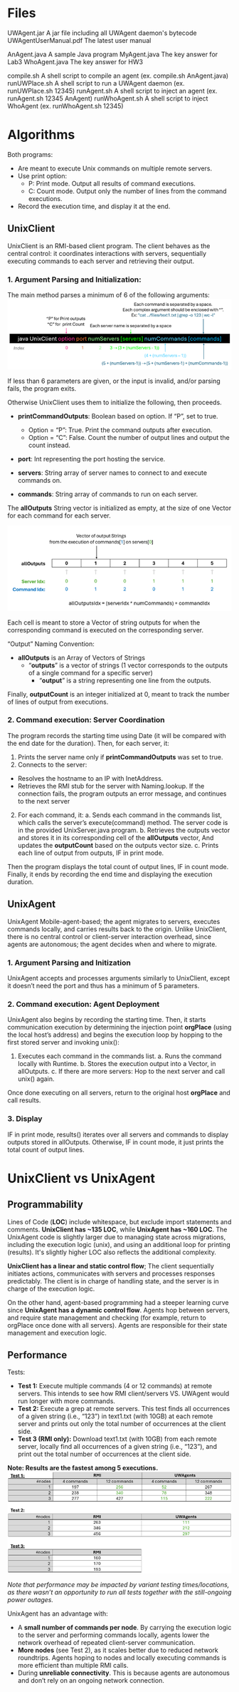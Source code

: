 # Files
UWAgent.jar             A jar file including all UWAgent daemon's bytecode
UWAgentUserManual.pdf   The latest user manual

AnAgent.java            A sample Java program
MyAgent.java            The key answer for Lab3
WhoAgent.java           The key answer for HW3

compile.sh              A shell script to compile an agent (ex. compile.sh AnAgent.java) 
runUWPlace.sh           A shell script to run a UWAgent daemon (ex. runUWPlace.sh 12345)
runAgent.sh             A shell script to inject an agent (ex. runAgent.sh 12345 AnAgent)
runWhoAgent.sh          A shell script to inject WhoAgent (ex. runWhoAgent.sh 12345)

# Algorithms
Both programs:
- Are meant to execute Unix commands on multiple remote servers.
- Use print option:
  - P: Print mode. Output all results of command executions.
  - C: Count mode. Output only the number of lines from the command executions.
- Record the execution time, and display it at the end. 

## UnixClient
UnixClient is an RMI-based client program. The client behaves as the central control: 
it coordinates interactions with servers, sequentially executing commands to each server and retrieving their output. 

### 1.	Argument Parsing and Initialization:
The main method parses a minimum of 6 of the following arguments:
![print option, port, numservers, (servers), numCommands, (commands)](docs/prog_arguments.png)

If less than 6 parameters are given, or the input is invalid, and/or parsing fails, the program exits.

Otherwise UnixClient uses them to initialize the following, then proceeds.
- **printCommandOutputs**: Boolean based on option. If “P”, set to true.
  - Option = “P”: True. Print the command outputs after execution.
  - Option = “C”: False. Count the number of output lines and output the count instead.

- **port**: Int representing the port hosting the service.
- **servers**: String array of server names to connect to and execute commands on.
- **commands**: String array of commands to run on each server. 

The **allOutputs** String vector is initialized as empty, at the size of one Vector for each command for each server.

![allOutputs String vector](docs/output_string_indexing.png)

Each cell is meant to store a Vector of string outputs for when the corresponding command is executed on the corresponding server.

“Output” Naming Convention: 
- **allOutputs** is an Array of Vectors of Strings
  - “**outputs**” is a vector of strings
    (1 vector corresponds to the outputs of a single command for a specific server)
      - “**output**” is a string representing one line from the outputs.

Finally, **outputCount** is an integer initialized at 0, meant to track the number of lines of output from executions.

### 2.	Command execution: Server Coordination
The program records the starting time using Date (it will be compared with the end date for the duration). 
Then, for each server, it:
1.	Prints the server name only if **printCommandOutputs** was set to true. 
2.	Connects to the server:
   - Resolves the hostname to an IP with InetAddress.
   - Retrieves the RMI stub for the server with Naming.lookup.
  If the connection fails, the program outputs an error message, and continues to the next server

2. 	For each command, it:
  a.	Sends each command in the commands list, which calls the server’s execute(command) method.
      The server code is in the provided UnixServer.java program.
  b.	Retrieves the outputs vector and stores it in its corresponding cell of the **allOutputs** vector, 
      And updates the **outputCount** based on the outputs vector size.
  c.	Prints each line of output from outputs, IF in print mode.

Then the program displays the total count of output lines, IF in count mode.
Finally, it ends by recording the end time and displaying the execution duration. 

## UnixAgent
UnixAgent Mobile-agent-based; the agent migrates to servers, executes commands locally, and 
carries results back to the origin. Unlike UnixClient, there is no central control or client-server interaction overhead, 
since agents are autonomous; the agent decides when and where to migrate.

### 1. Argument Parsing and Initization
UnixAgent accepts and processes arguments similarly to UnixClient, except 
it doesn’t need the port and thus has a minimum of 5 parameters. 

### 2. Command execution: Agent Deployment
UnixAgent also begins by recording the starting time. 
Then, it starts communication execution by determining the injection point **orgPlace** (using the local host’s address) 
and begins the execution loop by hopping to the first stored server and invoking unix():
1.	Executes each command in the commands list.
  a.	Runs the command locally with Runtime.
  b.	Stores the execution output into a Vector<String>, in allOutputs.
  c.	If there are more servers: Hop to the next server and call unix() again.

Once done executing on all servers, return to the original host **orgPlace** and call results.

### 3. Display
IF in print mode, results() iterates over all servers and commands to display outputs stored in allOutputs. 
Otherwise, IF in count mode, it just prints the total count of output lines. 


# UnixClient vs UnixAgent
## Programmability 
Lines of Code (**LOC**) include whitespace, but exclude import statements and comments.
**UnixClient has ~135 LOC**, while **UnixAgent has ~160 LOC**. 
The UnixAgent code is slightly larger due to managing state across migrations, 
including the execution logic (unix), and using an additional loop for printing (results). 
It's slightly higher LOC also reflects the additional complexity.

**UnixClient has a linear and static control flow**; The client sequentially initiates actions, 
communicates with servers and processes responses predictably. 
The client is in charge of handling state, and the server is in charge of the execution logic. 

On the other hand, agent-based programming had a steeper learning curve since 
**UnixAgent has a dynamic control flow**. Agents hop between servers, and require state management 
and checking (for example, return to orgPlace once done with all servers). 
Agents are responsible for their state management and execution logic. 

## Performance 
Tests:
- **Test 1:** Execute multiple commands (4 or 12 commands) at remote servers.
  This intends to see how RMI client/servers VS. UWAgent would run longer with more commands.
- **Test 2:** Execute a grep at remote servers. This test finds all occurrences of a given string (i.e., “123”)
    in text1.txt (with 10GB) at each remote server and prints out only the total number of occurrences at the client side.
- **Test 3 (RMI only):** Download text1.txt (with 10GB) from each remote server, locally find all occurrences of a given string
  (i.e., “123”), and print out the total number of occurrences at the client side. 

**Note: Results are the fastest among 5 executions.**
![RMI vs UWAgents Test Results](docs/test_results.png)

_Note that performance may be impacted by variant testing times/locations, 
as there wasn’t an opportunity to run all tests together with the still-ongoing power outages._

UnixAgent has an advantage with:
- A **small number of commands per node**. By carrying the execution logic to the server and performing commands locally,
  agents lower the network overhead of repeated client-server communication.
- **More nodes** (see Test 2), as it scales better due to reduced network roundtrips. Agents hoping to nodes and
  locally executing commands is more efficient than multiple RMI calls.
-	During **unreliable connectivity**. This is because agents are autonomous and don’t rely on an ongoing network connection.


